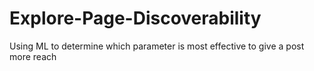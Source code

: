 # Explore-Page-Discoverability
Using ML to determine which parameter is most effective to give a post more reach
